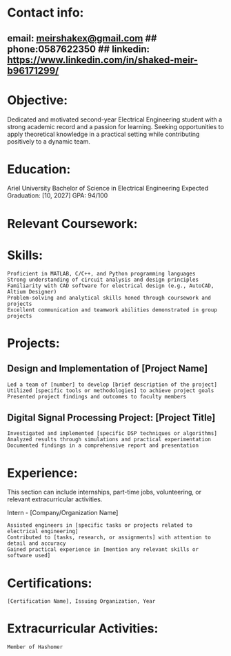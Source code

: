 
# Contact info:
## email: meirshakex@gmail.com ## phone:0587622350 ## linkedin: https://www.linkedin.com/in/shaked-meir-b96171299/
 
# Objective:

Dedicated and motivated second-year Electrical Engineering student with a strong academic record and a passion for learning. Seeking opportunities to apply theoretical knowledge in a practical setting while contributing positively to a dynamic team.

# Education: 

Ariel University
Bachelor of Science in Electrical Engineering
Expected Graduation: [10, 2027]
GPA: 94/100

# Relevant Coursework:


# Skills:

    Proficient in MATLAB, C/C++, and Python programming languages
    Strong understanding of circuit analysis and design principles
    Familiarity with CAD software for electrical design (e.g., AutoCAD, Altium Designer)
    Problem-solving and analytical skills honed through coursework and projects
    Excellent communication and teamwork abilities demonstrated in group projects

# Projects:

## Design and Implementation of [Project Name]

    Led a team of [number] to develop [brief description of the project]
    Utilized [specific tools or methodologies] to achieve project goals
    Presented project findings and outcomes to faculty members

## Digital Signal Processing Project: [Project Title]

    Investigated and implemented [specific DSP techniques or algorithms]
    Analyzed results through simulations and practical experimentation
    Documented findings in a comprehensive report and presentation

# Experience:

This section can include internships, part-time jobs, volunteering, or relevant extracurricular activities.

Intern - [Company/Organization Name]

    Assisted engineers in [specific tasks or projects related to electrical engineering]
    Contributed to [tasks, research, or assignments] with attention to detail and accuracy
    Gained practical experience in [mention any relevant skills or software used]

# Certifications:

    [Certification Name], Issuing Organization, Year

# Extracurricular Activities:

    Member of Hashomer
    


